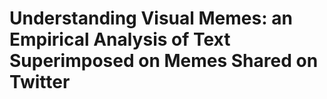 # Understanding Visual Memes: an Empirical Analysis of Text Superimposed on Memes Shared on Twitter
